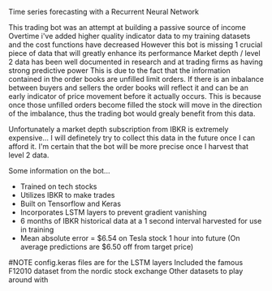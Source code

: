 Time series forecasting with a Recurrent Neural Network

This trading bot was an attempt at building a passive source of income
Overtime i've added higher quality indicator data to my training datasets and the cost functions have decreased
However this bot is missing 1 crucial piece of data that will greatly enhance its performance
Market depth / level 2 data has been well documented in research and at trading firms as having strong predictive power
This is due to the fact that the information contained in the order books are unfilled limit orders. If there is an inbalance
between buyers and sellers the order books will reflect it and can be an early indicator of price movement before it actually occurs.
This is because once those unfilled orders become filled the stock will move in the direction of the imbalance, thus the trading bot
would grealy benefit from this data.

Unfortunately a market depth subscription from IBKR is extremely expensive...
I will definetely try to collect this data in the future once I can afford it. I'm certain that the bot will be 
more precise once I harvest that level 2 data.


Some information on the bot...
 - Trained on tech stocks
 - Utilizes IBKR to make trades
 - Built on Tensorflow and Keras
 - Incorporates LSTM layers to prevent gradient vanishing
 - 6 months of IBKR historical data at a 1 second interval harvested for use in training
 - Mean absolute error = $6.54 on Tesla stock 1 hour into future (On average predictions are $6.50 off from target price)

#NOTE
config.keras files are for the LSTM layers
Included the famous F12010 dataset from the nordic stock exchange
Other datasets to play around with
